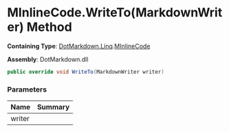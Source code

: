# MInlineCode\.WriteTo\(MarkdownWriter\) Method

**Containing Type**: [DotMarkdown.Linq](../../README.md)\.[MInlineCode](../README.md)

**Assembly**: DotMarkdown\.dll

```csharp
public override void WriteTo(MarkdownWriter writer)
```

### Parameters

| Name | Summary |
| ---- | ------- |
| writer | |

